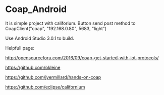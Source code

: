# Coap_Android

It is simple project with califorium. Button send post method to CoapClient("coap", "192.168.0.80", 5683, "light")

Use Android Studio 3.0.1 to build.

Helpfull page:

http://opensourceforu.com/2016/09/coap-get-started-with-iot-protocols/

https://github.com/okleine

https://github.com/jvermillard/hands-on-coap

https://github.com/eclipse/californium
